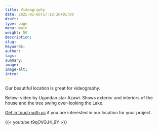 ```yaml
---
title: Videography
date: 2025-01-06T17:10:26+01:00
draft: 
type: page
menu: main
weight: 50
description: 
slug:
keywords:
author: 
tags: 
summary:
image:
image-alt:
intro:
---
```


Our beautiful location is great for videography. 

Below: video by Ugandan star Azawi. Shows exterior and interiors of the house and the tree swing over-looking the Lake.

[Get in touch with us](/enquire) if you are interested in our location for your project. 

{{< youtube t9qOVGJ4_9Y >}}

